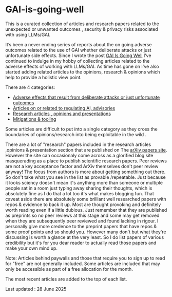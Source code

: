 # GAI-is-going-well

This is a  curated collection of articles and  research  papers related to  the unexpected  or unwanted outcomes , security &amp; privacy  risks associated with using LLMs/GAI.

It’s been a never ending series of reports about the on going adverse outcomes related to the use of GAI whether deliberate attacks or just unfortunate side effects. Since I wrote the post [GAI Is Going Well](https://grumpygrace.dev/posts/gai-is-going-well/) I’ve continued to indulge in my hobby of collecting articles related to the adverse effects of working with LLMs/GAI. As time has gone on I've also started adding related articles to the opinions, research & opinions which help to provide a holistic view point.

There are 4 categories:

* [Adverse effects that result from deliberate attacks or just unfortunate outcomes](https://github.com/grapesfrog/GAI-is-going-well/blob/main/in-the-wild.md#in-the-wild-in-the-wild)
* [Articles on or related to  regulating AI, advisories](https://github.com/grapesfrog/GAI-is-going-well/blob/main/regulate-ai.md#regulating-ai--advisories-regulating-ai-advisories)
* [Research articles , opinions  and presentations](https://github.com/grapesfrog/GAI-is-going-well/blob/main/opinion.md#opinions--research--presentations-opinions-research--presentations)
* [Mitigations & tooling](https://github.com/grapesfrog/GAI-is-going-well/blob/main/mitigation.md#mitigations--tooling-mitigations--tooling)

Some articles are difficult to put into a single category as they cross the boundaries of opinions/research into being exploitable in the wild .

There are a lot of "research" papers included in the research articles ,opinions & presentation section that are published on The [arXiv papers site](https://arxiv.org/). However the site can occasionaly come across as  a glorified blog site masquerading as a place to publish scientific research papers. Peer reviews are not a key acceptance factor  and ArXiv themselves don't peer review  anyway! The focus from authors is  more about getting something out there. So don't take what you see in the list as provable /repeatable. Just because it looks sciency doesn't mean it's anything more than someone or multiple  people sat in a room just typing away sharing their thoughts, which is absolutely fine as I do that a lot too it's what makes blogging fun. That caveat aside there are absolutely  some brilliant well researched papers with repos &  evidence to back it up. Most are thought provoking and definitely worth reading even if a little dubious. Just remember that they are published as preprints so no peer reviews at this stage and some may get removed when they are subsequently peer reviewed and found lacking in rigour. I personally give more credence to the preprint papers that have repos & some proof points and so should you. However many don't  but what they're discussing is worth a glance at the very least. So I do list papers of various credibility but it's for you dear reader to actually read those papers and make your own mind up.

 Note: Articles behind paywalls and those that require you to sign up to read for "free" are not generally included. Some articles are included that may only be accessible as part of a free allocation for the month.

 The most recent articles are added to the top of each list.

Last updated : 28 June 2025

